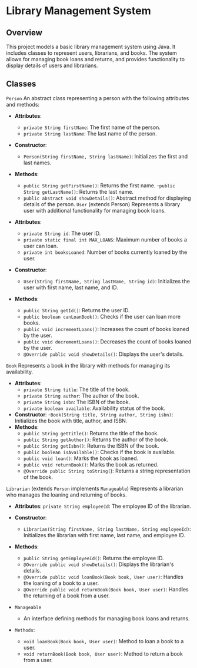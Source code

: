 # Library Management System
## Overview
This project models a basic library management system using Java. It includes classes to represent users, librarians, and books. The system allows for managing book loans and returns, and provides functionality to display details of users and librarians.

## Classes
`Person`
An abstract class representing a person with the following attributes and methods:

 - **Attributes**:
	- `private String firstName`: The first name of the person.
	- `private String lastName`: The last name of the person.
- **Constructor**:
	- `Person(String firstName, String lastName)`: Initializes the first and last names.
- **Methods**:
	- `public String getFirstName()`: Returns the first name.
	-`public String getLastName()`: Returns the last name.
	- `public abstract void showDetails()`: Abstract method for displaying details of the person.
`User` (extends Person)
Represents a library user with additional functionality for managing book loans.

- **Attributes**:
	- `private String id`: The user ID.
	- `private static final int MAX_LOANS`: Maximum number of books a user can loan.
	 - `private int booksLoaned`: Number of books currently loaned by the user.
- **Constructor**:
	- `User(String firstName, String lastName, String id)`: Initializes the user with first name, last name, and ID.
- **Methods**:
	- `public String getId()`: Returns the user ID.
	- `public boolean canLoanBook()`: Checks if the user can loan more books.
	- `public void incrementLoans()`: Increases the count of books loaned by the user.
	- `public void decrementLoans()`: Decreases the count of books loaned by the user.
	- `@Override public void showDetails()`: Displays the user's details.

`Book`
Represents a book in the library with methods for managing its availability.

- **Attributes**:
	- `private String title`: The title of the book.
	- `private String author`: The author of the book.
	- `private String isbn`: The ISBN of the book.
	- `private boolean available`: Availability status of the book.
- **Constructor**:
	-`Book(String title, String author, String isbn)`: Initializes the book with title, author, and ISBN.
- **Methods**:
	- `public String getTitle()`: Returns the title of the book.
	- `public String getAuthor()`: Returns the author of the book.
	- `public String getIsbn()`: Returns the ISBN of the book.
	- `public boolean isAvailable()`: Checks if the book is available.
	- `public void loan()`: Marks the book as loaned.
	- `public void returnBook()`: Marks the book as returned.
	- `@Override public String toString(`): Returns a string representation of the book.

`Librarian` (extends `Person` implements `Manageable`)
Represents a librarian who manages the loaning and returning of books.

 - **Attributes**:
	 `private String employeeId`: The employee ID of the librarian.
 - **Constructor**:
	-	`Librarian(String firstName, String lastName, String employeeId)`: Initializes the librarian with first name, last name, and employee ID.
 - **Methods**:
	- `public String getEmployeeId()`: Returns the employee ID.
	- `@Override public void showDetails()`: Displays the librarian's details.
	- `@Override public void loanBook(Book book, User user)`: Handles the loaning of a book to a user.
	- `@Override public void returnBook(Book book, User user)`: Handles the returning of a book from a user.
 - `Manageable`
	- An interface defining methods for managing book loans and returns.

 - `Methods`:
	- `void loanBook(Book book, User user)`: Method to loan a book to a user.
	- `void returnBook(Book book, User user)`: Method to return a book from a user.
